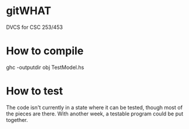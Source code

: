 # gitWHAT
DVCS for CSC 253/453

# How to compile
ghc -outputdir obj TestModel.hs

# How to test
The code isn't currently in a state where it can be tested, though most of the pieces are there. With another week, a testable program could be put together.